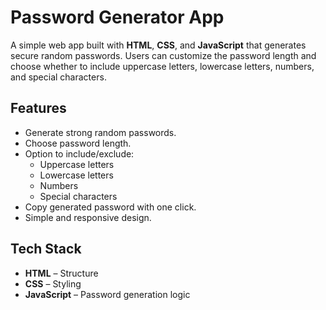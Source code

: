 # Password Generator App  

A simple web app built with **HTML**, **CSS**, and **JavaScript** that generates secure random passwords. Users can customize the password length and choose whether to include uppercase letters, lowercase letters, numbers, and special characters.  

## Features  
- Generate strong random passwords.  
- Choose password length.  
- Option to include/exclude:  
  - Uppercase letters  
  - Lowercase letters  
  - Numbers  
  - Special characters  
- Copy generated password with one click.  
- Simple and responsive design.  

## Tech Stack  
- **HTML** – Structure  
- **CSS** – Styling  
- **JavaScript** – Password generation logic  

